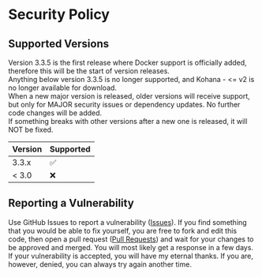# Security Policy

## Supported Versions

Version 3.3.5 is the first release where Docker support is officially added, therefore this will be the start of version releases.  
Anything below version 3.3.5 is no longer supported, and Kohana - <= v2 is no longer available for download.  
When a new major version is released, older versions will receive support, but only for MAJOR security issues or dependency updates. No further code changes will be added.  
If something breaks with other versions after a new one is released, it will NOT be fixed.  

| Version | Supported          |
| ------- | ------------------ |
| 3.3.x   | :white_check_mark: |
| < 3.0   | :x:                |

## Reporting a Vulnerability

Use GitHub Issues to report a vulnerability ([Issues](https://github.com/thaddeuskkr/Kana/issues)). If you find something that you would be able to fix yourself, you are
free to fork and edit this code, then open a pull request ([Pull Requests](https://github.com/thaddeuskkr/Kana/pulls)) and wait for your changes to be approved and merged.
You will most likely get a response in a few days. If your vulnerability is accepted, you will have my eternal thanks. If you are, however, denied, you can always try again
another time.
